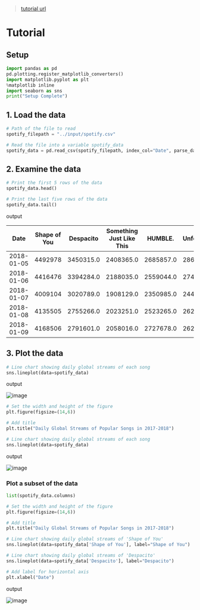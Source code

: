 > [tutorial url](https://www.kaggle.com/alexisbcook/line-charts)

# Tutorial

## Setup

```python
import pandas as pd
pd.plotting.register_matplotlib_converters()
import matplotlib.pyplot as plt
%matplotlib inline
import seaborn as sns
print("Setup Complete")
```

## 1. Load the data

```python
# Path of the file to read
spotify_filepath = "../input/spotify.csv"

# Read the file into a variable spotify_data
spotify_data = pd.read_csv(spotify_filepath, index_col="Date", parse_dates=True)
```

## 2. Examine the data

```python
# Print the first 5 rows of the data
spotify_data.head()

# Print the last five rows of the data
spotify_data.tail()
```
output

|Date|Shape of You|Despacito|Something Just Like This|HUMBLE.|Unforgettable|  
|--|--|--|--|--|--|					  
|2018-01-05|4492978|3450315.0|2408365.0|2685857.0|2869783.0|  
|2018-01-06|4416476|3394284.0|2188035.0|2559044.0|2743748.0|  
|2018-01-07|4009104|3020789.0|1908129.0|2350985.0|2441045.0|  
|2018-01-08|4135505|2755266.0|2023251.0|2523265.0|2622693.0|  
|2018-01-09|4168506|2791601.0|2058016.0|2727678.0|2627334.0|  


## 3. Plot the data

```python
# Line chart showing daily global streams of each song 
sns.lineplot(data=spotify_data)
```
output

![image](https://user-images.githubusercontent.com/74973306/104545174-c9618400-566c-11eb-84ad-4066a4a55085.png)


```python
# Set the width and height of the figure
plt.figure(figsize=(14,6))

# Add title
plt.title("Daily Global Streams of Popular Songs in 2017-2018")

# Line chart showing daily global streams of each song 
sns.lineplot(data=spotify_data)
```
output

![image](https://user-images.githubusercontent.com/74973306/104545225-e39b6200-566c-11eb-86c9-982e09c514aa.png)


### Plot a subset of the data
```python
list(spotify_data.columns)
```
 
```python
# Set the width and height of the figure
plt.figure(figsize=(14,6))

# Add title
plt.title("Daily Global Streams of Popular Songs in 2017-2018")

# Line chart showing daily global streams of 'Shape of You'
sns.lineplot(data=spotify_data['Shape of You'], label="Shape of You")

# Line chart showing daily global streams of 'Despacito'
sns.lineplot(data=spotify_data['Despacito'], label="Despacito")

# Add label for horizontal axis
plt.xlabel("Date")

```

output

![image](https://user-images.githubusercontent.com/74973306/104545342-2c531b00-566d-11eb-9d00-0b09c0df62d4.png)
